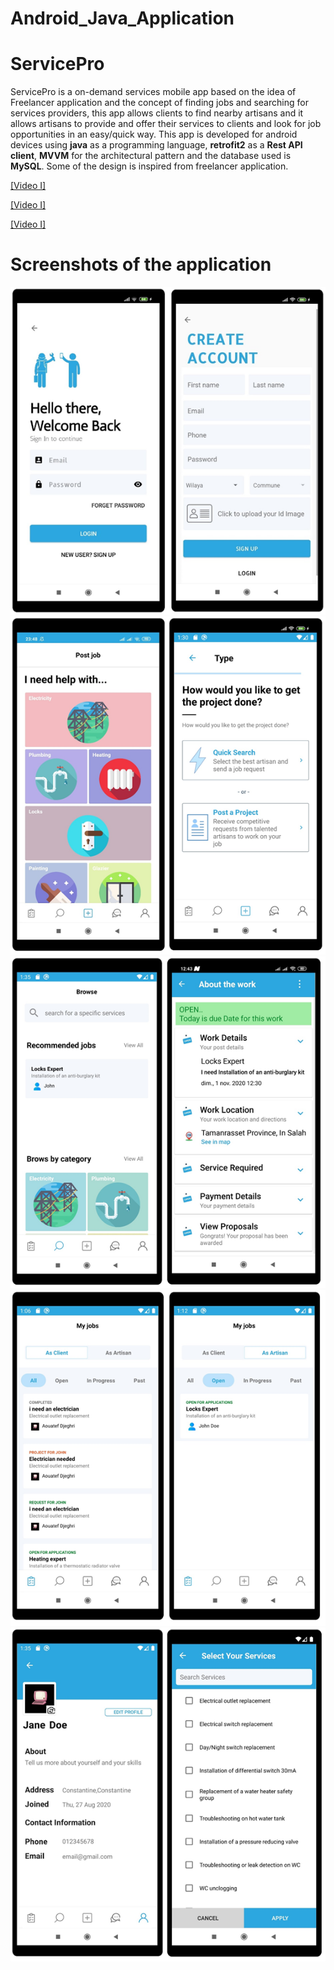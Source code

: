 # Android_Java_Application
# ServicePro

ServicePro is a on-demand services mobile app based on the idea of Freelancer application and the concept of finding jobs and searching for services providers, this app allows clients to find nearby artisans and it allows artisans to provide and offer their services to clients and look for job opportunities in an easy/quick way.
This app is developed for android devices using  <b>java</b> as a programming language, <b>retrofit2</b> as a  <b>Rest API client</b>,  <b>MVVM</b> for the architectural pattern and the database used is  <b>MySQL</b>.
Some of the design is inspired from freelancer application. 

[[Video I]](https://drive.google.com/file/d/1Jds65FblfZRsXYC_Mcp49fYatHG9Ixfk/view?usp=sharing)

[[Video I]](https://drive.google.com/file/d/1I1wTpk99iI-G-UkGbLgRl_nWHSVct3eu/view?usp=sharing)

[[Video I]](https://drive.google.com/file/d/1CPQ1WF7EBusAA2n32Kyj6NgeaRoImPAE/view?usp=sharing)

# Screenshots of the application

![Screenshot](https://github.com/Aouatef-Djeghri/Android_Java_Application/blob/main/servicePro%20screenshots/login%20%26%20signUp.png)
![Screenshot](https://github.com/Aouatef-Djeghri/Android_Java_Application/blob/main/servicePro%20screenshots/addCategory%20%26%20selectType.png)
![Screenshot](https://github.com/Aouatef-Djeghri/Android_Java_Application/blob/main/servicePro%20screenshots/searchWork%20%26%20WorkDetails.png)
![Screenshot](https://github.com/Aouatef-Djeghri/Android_Java_Application/blob/main/servicePro%20screenshots/AssignmentsCleint%20%26%20AssignmentsArtisan.png)
![Screenshot](https://github.com/Aouatef-Djeghri/Android_Java_Application/blob/main/servicePro%20screenshots/Edit%20Profile%20%26%20UpdateServices.png)












